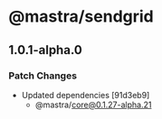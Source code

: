 # @mastra/sendgrid

## 1.0.1-alpha.0

### Patch Changes

- Updated dependencies [91d3eb9]
  - @mastra/core@0.1.27-alpha.21
